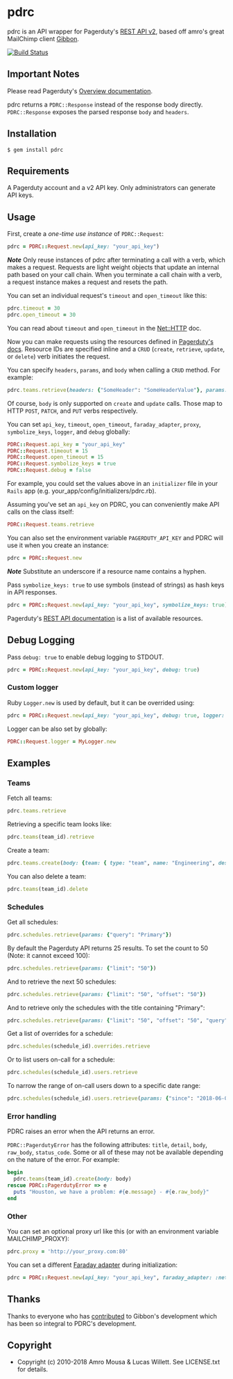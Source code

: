 # pdrc

pdrc is an API wrapper for Pagerduty's [REST API v2](https://v2.developer.pagerduty.com/docs/rest-api), based off amro's great MailChimp client [Gibbon](https://github.com/amro/gibbon).

[![Build Status](https://secure.travis-ci.org/ltw/pdrc.svg)](http://travis-ci.org/ltw/pdrc)

## Important Notes

Please read Pagerduty's [Overview documentation](https://v2.developer.pagerduty.com/docs/rest-api).

pdrc returns a `PDRC::Response` instead of the response body directly. `PDRC::Response` exposes the parsed response `body` and `headers`.

## Installation

    $ gem install pdrc

## Requirements

A Pagerduty account and a v2 API key. Only administrators can generate API keys.

## Usage

First, create a *one-time use instance* of `PDRC::Request`:

```ruby
pdrc = PDRC::Request.new(api_key: "your_api_key")
```

***Note*** Only reuse instances of pdrc after terminating a call with a verb, which makes a request. Requests are light weight objects that update an internal path based on your call chain. When you terminate a call chain with a verb, a request instance makes a request and resets the path.

You can set an individual request's `timeout` and `open_timeout` like this:

```ruby
pdrc.timeout = 30
pdrc.open_timeout = 30
```

You can read about `timeout` and `open_timeout` in the [Net::HTTP](https://ruby-doc.org/stdlib-2.3.3/libdoc/net/http/rdoc/Net/HTTP.html) doc.

Now you can make requests using the resources defined in [Pagerduty's docs](https://v2.developer.pagerduty.com/v2/page/api-reference). Resource IDs are specified inline and a `CRUD` (`create`, `retrieve`, `update`, or `delete`) verb initiates the request.

You can specify `headers`, `params`, and `body` when calling a `CRUD` method. For example:

```ruby
pdrc.teams.retrieve(headers: {"SomeHeader": "SomeHeaderValue"}, params: {"query_param": "query_param_value"})
```

Of course, `body` is only supported on `create` and `update` calls. Those map to HTTP `POST`, `PATCH`, and `PUT` verbs respectively.

You can set `api_key`, `timeout`, `open_timeout`, `faraday_adapter`, `proxy`, `symbolize_keys`, `logger`, and `debug` globally:

```ruby
PDRC::Request.api_key = "your_api_key"
PDRC::Request.timeout = 15
PDRC::Request.open_timeout = 15
PDRC::Request.symbolize_keys = true
PDRC::Request.debug = false
```

For example, you could set the values above in an `initializer` file in your `Rails` app (e.g. your\_app/config/initializers/pdrc.rb).

Assuming you've set an `api_key` on PDRC, you can conveniently make API calls on the class itself:

```ruby
PDRC::Request.teams.retrieve
```

You can also set the environment variable `PAGERDUTY_API_KEY` and PDRC will use it when you create an instance:

```ruby
pdrc = PDRC::Request.new
```

***Note*** Substitute an underscore if a resource name contains a hyphen.

Pass `symbolize_keys: true` to use symbols (instead of strings) as hash keys in API responses.

```ruby
pdrc = PDRC::Request.new(api_key: "your_api_key", symbolize_keys: true)
```

Pagerduty's [REST API documentation](https://v2.developer.pagerduty.com/v2/page/api-reference) is a list of available resources.

## Debug Logging

Pass `debug: true` to enable debug logging to STDOUT.

```ruby
pdrc = PDRC::Request.new(api_key: "your_api_key", debug: true)
```

### Custom logger

Ruby `Logger.new` is used by default, but it can be overrided using:

```ruby
pdrc = PDRC::Request.new(api_key: "your_api_key", debug: true, logger: MyLogger.new)
```

Logger can be also set by globally:

```ruby
PDRC::Request.logger = MyLogger.new
```

## Examples

### Teams

Fetch all teams:

```ruby
pdrc.teams.retrieve
```

Retrieving a specific team looks like:

```ruby
pdrc.teams(team_id).retrieve
```

Create a team:

```ruby
pdrc.teams.create(body: {team: { type: "team", name: "Engineering", description: "The engineering team"}})
```

You can also delete a team:

```ruby
pdrc.teams(team_id).delete
```

### Schedules

Get all schedules:

```ruby
pdrc.schedules.retrieve(params: {"query": "Primary"})
```

By default the Pagerduty API returns 25 results. To set the count to 50 (Note: it cannot exceed 100):

```ruby
pdrc.schedules.retrieve(params: {"limit": "50"})
```

And to retrieve the next 50 schedules:

```ruby
pdrc.schedules.retrieve(params: {"limit": "50", "offset": "50"})
```

And to retrieve only the schedules with the title containing "Primary":

```ruby
pdrc.schedules.retrieve(params: {"limit": "50", "offset": "50", "query": "Primary"})
```

Get a list of overrides for a schedule:

```ruby
pdrc.schedules(schedule_id).overrides.retrieve
```

Or to list users on-call for a schedule:

```ruby
pdrc.schedules(schedule_id).users.retrieve
```

To narrow the range of on-call users down to a specific date range:

```ruby
pdrc.schedules(schedule_id).users.retrieve(params: {"since": "2018-06-01T00:00:00Z", "until": "2018-09-01T00:00:00Z"})
```

### Error handling

PDRC raises an error when the API returns an error.

`PDRC::PagerdutyError` has the following attributes: `title`, `detail`, `body`, `raw_body`, `status_code`. Some or all of these may not be
available depending on the nature of the error. For example:

```ruby
begin
  pdrc.teams(team_id).create(body: body)
rescue PDRC::PagerdutyError => e
  puts "Houston, we have a problem: #{e.message} - #{e.raw_body}"
end
```

### Other

You can set an optional proxy url like this (or with an environment variable MAILCHIMP_PROXY):

```ruby
pdrc.proxy = 'http://your_proxy.com:80'
```

You can set a different [Faraday adapter](https://github.com/lostisland/faraday) during initialization:

```ruby
pdrc = PDRC::Request.new(api_key: "your_api_key", faraday_adapter: :net_http)
```

## Thanks

Thanks to everyone who has [contributed](https://github.com/amro/gibbon/contributors) to Gibbon's development which has been so integral to PDRC's development.

## Copyright

* Copyright (c) 2010-2018 Amro Mousa & Lucas Willett. See LICENSE.txt for details.
